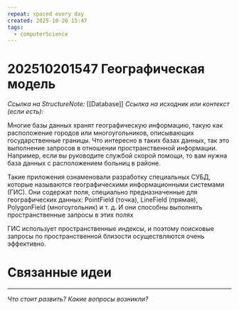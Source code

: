 ```yaml
---
repeat: spaced every day
created: 2025-10-20 15:47
tags:
  - computerScience
---
```

# 202510201547 Географическая модель

*Ссылка на StructureNote:* [[Database]]
*Ссылка на исходник или контекст (если есть):*

Многие базы данных хранят географическую информацию, такую как расположение городов или многоугольников, описывающих государственные границы. Что интересно в таких базах данных, так это выполнение запросов в отношении пространственной информации. Например, если вы руководите службой скорой помощи, то вам нужна база данных с расположением больниц в районе.

Такие приложения ознаменовали разработку специальных СУБД, которые называются географическими информационными системами (ГИС). Они содержат поля, специально предназначенные для географических данных: PointField (точка), LineField (прямая), PolygonField (многоугольник) и т. д. И они способны выполнять пространственные запросы в этих полях

ГИС использует пространственные индексы, и поэтому поисковые запросы по пространственной близости осуществляются очень эффективно.

# Связанные идеи

---

*Что стоит развить? Какие вопросы возникли?*
